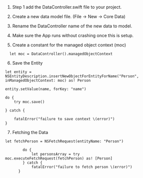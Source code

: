 

1. Step 1 add the DataController.swift file to your project.

2. Create a new data model file. (File -> New -> Core Data)

3. Rename the DataController name of the new data to model.

4. Make sure the App runs without crashing once this is setup.

5. Create a constant for the managed object context (moc)

```
  let moc = DataController().managedObjectContext
```

6. Save the Entity

```
let entity = NSEntityDescription.insertNewObjectForEntityForName("Person", inManagedObjectContext: moc) as! Person

entity.setValue(name, forKey: "name")

do {
    try moc.save()

} catch {

    fatalError("failure to save context \(error)")
}
```

7. Fetching the Data

```
let fetchPerson = NSFetchRequest(entityName: "Person")

        do {
            let personsArray = try moc.executeFetchRequest(fetchPerson) as! [Person]
        } catch {
            fatalError("failure to fetch person \(error)")
      }
```
